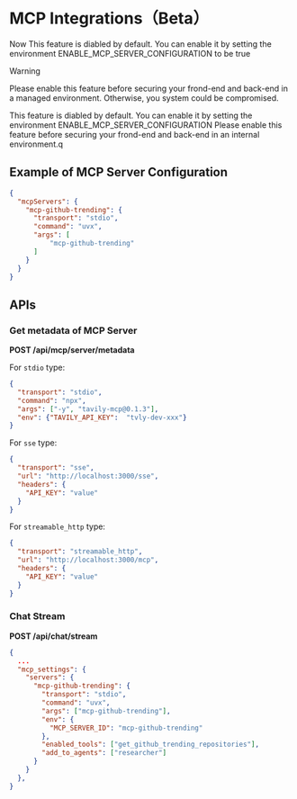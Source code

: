 # MCP Integrations（Beta）

Now This feature is diabled by default. You can enable it by setting the environment ENABLE_MCP_SERVER_CONFIGURATION to be true

> [!WARNING]
> Please enable this feature before securing your frond-end and back-end in a managed environment.
> Otherwise, you system could be compromised.

This feature is diabled by default. You can enable it by setting the environment ENABLE_MCP_SERVER_CONFIGURATION
Please enable this feature before securing your frond-end and back-end in an internal environment.q

## Example of MCP Server Configuration

```json
{
  "mcpServers": {
    "mcp-github-trending": {
      "transport": "stdio",
      "command": "uvx",
      "args": [
          "mcp-github-trending"
      ]
    }
  }
}
```

## APIs

### Get metadata of MCP Server

**POST /api/mcp/server/metadata**

For `stdio` type:
```json
{
  "transport": "stdio",
  "command": "npx",
  "args": ["-y", "tavily-mcp@0.1.3"],
  "env": {"TAVILY_API_KEY":  "tvly-dev-xxx"}
}
```

For `sse` type:
```json
{
  "transport": "sse",
  "url": "http://localhost:3000/sse",
  "headers": {
    "API_KEY": "value"
  }
}
```

For `streamable_http` type:
```json
{
  "transport": "streamable_http",
  "url": "http://localhost:3000/mcp",
  "headers": {
    "API_KEY": "value"
  }
}
```

### Chat Stream

**POST /api/chat/stream**

```json
{
  ...
  "mcp_settings": {
    "servers": {
      "mcp-github-trending": {
        "transport": "stdio",
        "command": "uvx",
        "args": ["mcp-github-trending"],
        "env": {
          "MCP_SERVER_ID": "mcp-github-trending"
        },
        "enabled_tools": ["get_github_trending_repositories"],
        "add_to_agents": ["researcher"]
      }
    }
  },
}
```

